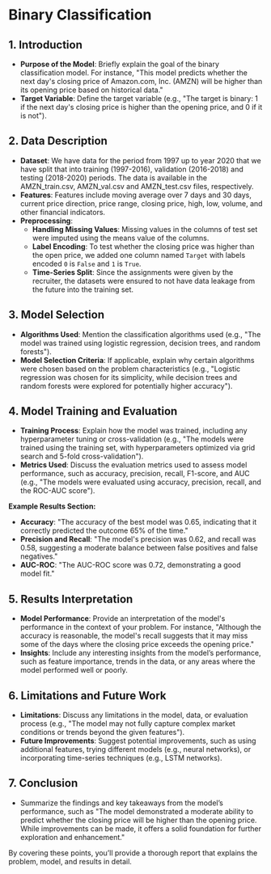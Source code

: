 # Binary Classification

## 1. **Introduction**
   - **Purpose of the Model**: Briefly explain the goal of the binary classification model. For instance, "This model predicts whether the next day's closing price of Amazon.com, Inc. (AMZN) will be higher than its opening price based on historical data."
   - **Target Variable**: Define the target variable (e.g., "The target is binary: 1 if the next day's closing price is higher than the opening price, and 0 if it is not").

## 2. **Data Description**
   - **Dataset**: We have data for the period from 1997 up to year 2020 that we have split that into training (1997-2016), validation (2016-2018) and testing (2018-2020) periods. The data is available in the AMZN_train.csv, AMZN_val.csv and AMZN_test.csv files, respectively.
   - **Features**: Features include moving average over 7 days and 30 days, current price direction, price range, closing price, high, low, volume, and other financial indicators.
   - **Preprocessing**:
     - **Handling Missing Values**: Missing values in the columns of test set were imputed using the means value of the columns.
     - **Label Encoding**: To test whether the closing price was higher than the open price, we added one column named `Target` with labels encoded `0` is `False` and `1` is `True`.
     - **Time-Series Split**: Since the assignments were given by the recruiter, the datasets were ensured to not have data leakage from the future into the training set. 

## 3. **Model Selection**
   - **Algorithms Used**: Mention the classification algorithms used (e.g., "The model was trained using logistic regression, decision trees, and random forests").
   - **Model Selection Criteria**: If applicable, explain why certain algorithms were chosen based on the problem characteristics (e.g., "Logistic regression was chosen for its simplicity, while decision trees and random forests were explored for potentially higher accuracy").

## 4. **Model Training and Evaluation**
   - **Training Process**: Explain how the model was trained, including any hyperparameter tuning or cross-validation (e.g., "The models were trained using the training set, with hyperparameters optimized via grid search and 5-fold cross-validation").
   - **Metrics Used**: Discuss the evaluation metrics used to assess model performance, such as accuracy, precision, recall, F1-score, and AUC (e.g., "The models were evaluated using accuracy, precision, recall, and the ROC-AUC score").
   
   **Example Results Section:**
   - **Accuracy**: "The accuracy of the best model was 0.65, indicating that it correctly predicted the outcome 65% of the time."
   - **Precision and Recall**: "The model's precision was 0.62, and recall was 0.58, suggesting a moderate balance between false positives and false negatives."
   - **AUC-ROC**: "The AUC-ROC score was 0.72, demonstrating a good model fit."

## 5. **Results Interpretation**
   - **Model Performance**: Provide an interpretation of the model's performance in the context of your problem. For instance, "Although the accuracy is reasonable, the model's recall suggests that it may miss some of the days where the closing price exceeds the opening price."
   - **Insights**: Include any interesting insights from the model’s performance, such as feature importance, trends in the data, or any areas where the model performed well or poorly.

## 6. **Limitations and Future Work**
   - **Limitations**: Discuss any limitations in the model, data, or evaluation process (e.g., "The model may not fully capture complex market conditions or trends beyond the given features").
   - **Future Improvements**: Suggest potential improvements, such as using additional features, trying different models (e.g., neural networks), or incorporating time-series techniques (e.g., LSTM networks).

## 7. **Conclusion**
   - Summarize the findings and key takeaways from the model’s performance, such as "The model demonstrated a moderate ability to predict whether the closing price will be higher than the opening price. While improvements can be made, it offers a solid foundation for further exploration and enhancement."

By covering these points, you’ll provide a thorough report that explains the problem, model, and results in detail.
